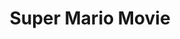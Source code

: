 ---
ee_id: '202'
site: '1'
type: '5'
title: Super Mario Movie
url: super-mario-movie
year: '2005'
venue: Deitch Projects, New York, NY
pitch: "​Collaboration with Paper Rad on a project we had been talking about for a
  few years. “A Mario comic on a cartridge” wz the original idea. "
ps:
imgs: DeitchProjects-NewYork-2005-01-install-1-database-ih.jpg,DeitchProjects-NewYork-2005-01-install-2-database-ih.jpg,DeitchProjects-NewYork-2005-01-install-3-database-ih.jpg,DeitchProjects-NewYork-2005-01-install-4-database-ih.jpg,deitch-ny-2005-01-install-5-database-ih.jpg,deitch-ny-2005-01-install-6-database-ih.jpg,deitch-ny-2005-01-install-7-database-ih.jpg,deitch-ny-2005-01-install-8-database-ih.jpg,deitch-ny-2005-01-install-9-database-ih.jpg,deitch-ny-2005-01-install-10-database-ih.jpg
things: "[20] [supermariomovie] 2005-001 Super Mario Movie"
layout: shows
---